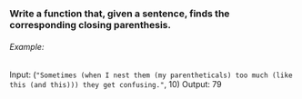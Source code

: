 ### Write a function that, given a sentence, finds the corresponding closing parenthesis.

###### Example:

Input: (`"Sometimes (when I nest them (my parentheticals) too much (like this (and this))) they get confusing."`, 10)
Output: 79
